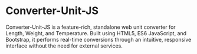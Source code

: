 # Converter-Unit-JS
Converter-Unit-JS is a feature-rich, standalone web unit converter for Length, Weight, and Temperature. Built using HTML5, ES6 JavaScript, and Bootstrap, it performs real-time conversions through an intuitive, responsive interface without the need for external services.
